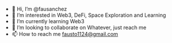 - 👋 Hi, I’m @fausanchez
- 👀 I’m interested in Web3, DeFi, Space Exploration and Learning
- 🌱 I’m currently learning Web3
- 💞️ I’m looking to collaborate on Whatever, just reach me
- 📫 How to reach me fausto1124@gmail.com
